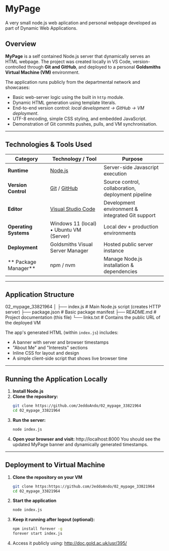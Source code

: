 # MyPage
A very small node.js web aplication and personal webpage developed as part of Dynamic Web Applications.

## Overview
**MyPage** is a self contained Node.js server that dynamically serves an HTML webpage. The project was created locally in VS Code, version-controlled through **Git and GitHub**, and deployed to a personal **Goldsmiths Virtual Machine (VM)** environment.

The application runs publicly from the departmental network and showcases:
- Basic web-server logic using the built in `http` module.
- Dynamic HTML generation using template literals.
- End-to-end version control: *local development → GitHub → VM deployment*.
- UTF-8 encoding, simple CSS styling, and embedded JavaScript.
- Demonstration of Git commits pushes, pulls, and VM synchronisation.

---

## Technologies & Tools Used

| Category | Technology / Tool | Purpose |
|-----------|------------------|----------|
| **Runtime** | [Node.js](https://nodejs.org/) | Server-side Javascript execution |
| **Version Control** | [Git](https://git-scm.com/) / [GitHub](https://github.com/) | Source control, collaboration, deployment pipeline |
| **Editor** | [Visual Studio Code](https://code.visualstudio.com/) | Development environment & integrated Git support |
| **Operating Systems** | Windows 11 (local) • Ubuntu VM (Server) | Local dev + production environments |
| **Deployment** | Goldsmiths Visual Server Manager | Hosted public server instance |
|** Package Manager** | npm / nvm | Manage Node.js installation & dependencies |

---

## Application Structure

02_mypage_33821964
│
├── index.js # Main Node.js script (creates HTTP server)
├── package.json # Basic package manifest
├── README.md # Project documentation (this file)
└── links.txt # Contains the public URL of the deployed VM

The app's generated HTML (within `index.js`) includes:
- A banner with server and browser timestamps
- "About Me" and "Interests" sections
- Inline CSS for layout and design
- A simple client-side script that shows live browser time

---

## Running the Application Locally

1. **Install Node.js**
2. **Clone the repository:**
    ```bash
    git clone https://github.com/JeddoAndo/02_mypage_33821964
    cd 02_mypage_33821964
3. **Run the server:**
    ```bash
    node index.js
4. **Open your browser and visit:**
    http://localhost:8000
You should see the updated MyPage banner and dynamically generated timestamps.

---

## Deployment to Virtual Machine

1. **Clone the repository on your VM**
    ```bash
    git clone https:https://github.com/JeddoAndo/02_mypage_33821964
    cd 02_mypage_33821964
2. **Start the application**
    ```bash
    node index.js
3. **Keep it running after logout (optional):**
    ```bash
    npm install forever -g
    forever start index.js
4. Access it publicly using:
http://doc.gold.ac.uk/usr/395/